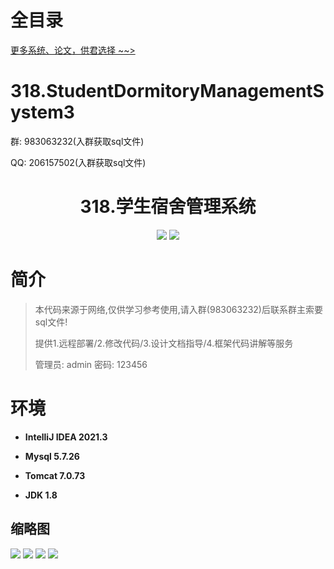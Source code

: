 # 全目录

[更多系统、论文，供君选择 ~~>](https://www.yuque.com/wisebit/blog)

# 318.StudentDormitoryManagementSystem3

<p>群: 983063232(入群获取sql文件)</p>
<p>QQ: 206157502(入群获取sql文件)</p>

<p><h1 align="center">318.学生宿舍管理系统</h1></p>


<p align="center">
	<img src="https://img.shields.io/badge/jdk-1.8-orange.svg"/>
    <img src="https://img.shields.io/badge/Swing-5.x-lightgrey.svg"/>
</p>

# 简介

> 本代码来源于网络,仅供学习参考使用,请入群(983063232)后联系群主索要sql文件!
>
> 提供1.远程部署/2.修改代码/3.设计文档指导/4.框架代码讲解等服务
>
> 管理员: admin   密码: 123456


# 环境

- <b>IntelliJ IDEA 2021.3</b>

- <b>Mysql 5.7.26</b>

- <b>Tomcat 7.0.73</b>

- <b>JDK 1.8</b>




## 缩略图

![](https://bitwise.oss-cn-heyuan.aliyuncs.com/2024/9/10/f8efd646-47d6-416b-9252-155cfbf8a34c.png)
![](https://bitwise.oss-cn-heyuan.aliyuncs.com/2024/9/10/6dc66576-9ba7-4883-9838-4642869fca04.png)
![](https://bitwise.oss-cn-heyuan.aliyuncs.com/2024/9/10/13484568-b989-48ff-a459-393d68ace104.png)
![](https://bitwise.oss-cn-heyuan.aliyuncs.com/2024/9/10/9100333d-f800-45cc-a1ad-c966247389e0.png)





